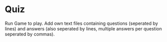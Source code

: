 # Quiz
Run Game to play.
Add own text files containing questions (seperated by lines) and answers (also seperated by lines, multiple answers per question seperated by commas).
